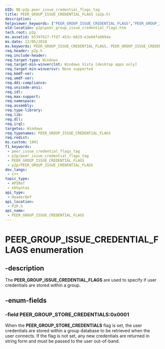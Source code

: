 ```yaml
---
UID: NE:p2p.peer_issue_credential_flags_tag
title: PEER_GROUP_ISSUE_CREDENTIAL_FLAGS (p2p.h)
description: .
helpviewer_keywords: ["PEER_GROUP_ISSUE_CREDENTIAL_FLAGS","PEER_GROUP_ISSUE_CREDENTIAL_FLAGS enumeration [Peer Networking]","PEER_GROUP_STORE_CREDENTIALS","p2p.peer_group_issue_credential_flags","p2p/PEER_GROUP_ISSUE_CREDENTIAL_FLAGS","p2p/PEER_GROUP_STORE_CREDENTIALS"]
old-location: p2p\peer_group_issue_credential_flags.htm
tech.root: p2p
ms.assetid: b5397627-ffd7-453c-b829-e3e04fa9894a
ms.date: 12/05/2018
ms.keywords: PEER_GROUP_ISSUE_CREDENTIAL_FLAGS, PEER_GROUP_ISSUE_CREDENTIAL_FLAGS enumeration [Peer Networking], PEER_GROUP_STORE_CREDENTIALS, p2p.peer_group_issue_credential_flags, p2p/PEER_GROUP_ISSUE_CREDENTIAL_FLAGS, p2p/PEER_GROUP_STORE_CREDENTIALS
req.header: p2p.h
req.include-header: 
req.target-type: Windows
req.target-min-winverclnt: Windows Vista [desktop apps only]
req.target-min-winversvr: None supported
req.kmdf-ver: 
req.umdf-ver: 
req.ddi-compliance: 
req.unicode-ansi: 
req.idl: 
req.max-support: 
req.namespace: 
req.assembly: 
req.type-library: 
req.lib: 
req.dll: 
req.irql: 
targetos: Windows
req.typenames: PEER_GROUP_ISSUE_CREDENTIAL_FLAGS
req.redist: 
ms.custom: 19H1
f1_keywords:
 - peer_issue_credential_flags_tag
 - p2p/peer_issue_credential_flags_tag
 - PEER_GROUP_ISSUE_CREDENTIAL_FLAGS
 - p2p/PEER_GROUP_ISSUE_CREDENTIAL_FLAGS
dev_langs:
 - c++
topic_type:
 - APIRef
 - kbSyntax
api_type:
 - HeaderDef
api_location:
 - P2P.h
api_name:
 - PEER_GROUP_ISSUE_CREDENTIAL_FLAGS
---
```


# PEER_GROUP_ISSUE_CREDENTIAL_FLAGS enumeration


## -description

The <b>PEER_GROUP_ISSUE_CREDENTIAL_FLAGS</b> are used to specify if user credentials are stored within a group.

## -enum-fields

### -field PEER_GROUP_STORE_CREDENTIALS:0x0001

When the <b>PEER_GROUP_STORE_CREDENTIALS</b> flag is set, the user  credentials are stored within a group database to be retrieved when the user connects. If the flag is not set, any new credentials are returned in string form and must be passed to the user out-of-band.


